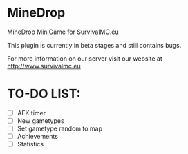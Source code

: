 # MineDrop
MineDrop MiniGame for SurvivalMC.eu

This plugin is currently in beta stages and still contains bugs.

For more information on our server visit our website at http://www.survivalmc.eu

TO-DO LIST:
===========
  - [ ] AFK timer
  - [ ] New gametypes
  - [ ] Set gametype random to map
  - [ ] Achievements
  - [ ] Statistics
